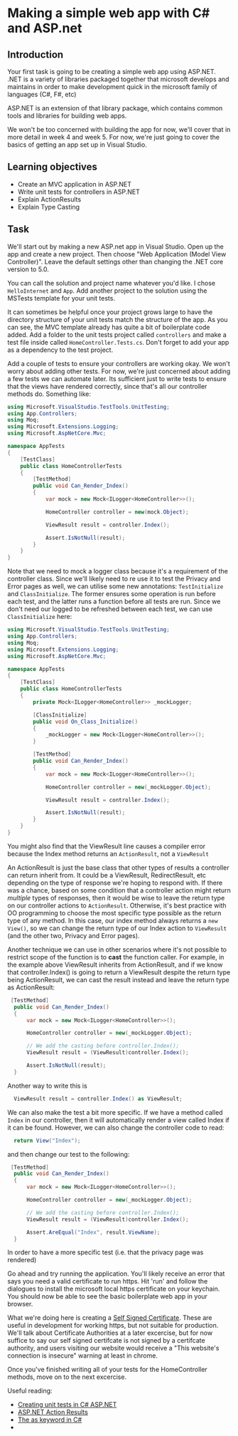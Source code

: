 # Making a simple web app with C# and ASP.net

## Introduction 

Your first task is going to be creating a simple web app using ASP.NET. .NET is a variety of libraries packaged together that microsoft develops and maintains in order to make development quick in the microsoft family of languages (C#, F#, etc)

ASP.NET is an extension of that library package, which contains common tools and libraries for building web apps. 

We won't be too concerned with building the app for now, we'll cover that in more detail in week 4 and week 5. For now, we're just going to cover the basics of getting an app set up in Visual Studio.

## Learning objectives
- Create an MVC application in ASP.NET
- Write unit tests for controllers in ASP.NET
- Explain ActionResults
- Explain Type Casting

## Task 

We'll start out by making a new ASP.net app in Visual Studio. Open up the app and create a new project. Then choose "Web Application (Model View Controller)". Leave the default settings other than changing the .NET core version to 5.0.

You can call the solution and project name whatever you'd like. I chose `HelloInternet` and `App`. Add another project to the solution using the MSTests template for your unit tests. 

It can sometimes be helpful once your project grows large to have the directory structure of your unit tests match the structure of the app. As you can see, the MVC template already has quite a bit of boilerplate code added. Add a folder to the unit tests project called `controllers` and make a test file inside called `HomeController.Tests.cs`. Don't forget to add your app as a dependency to the test project.

Add a couple of tests to ensure your controllers are working okay. We won't worry about adding other tests. For now, we're just concerned about adding a few tests we can automate later. Its sufficient just to write tests to ensure that the views have rendered correctly, since that's all our controller methods do. Something like:

```csharp
using Microsoft.VisualStudio.TestTools.UnitTesting;
using App.Controllers;
using Moq;
using Microsoft.Extensions.Logging;
using Microsoft.AspNetCore.Mvc;

namespace AppTests
{
    [TestClass]
    public class HomeControllerTests
    {
        [TestMethod]
        public void Can_Render_Index()
        {
            var mock = new Mock<ILogger<HomeController>>();

            HomeController controller = new(mock.Object);

            ViewResult result = controller.Index();

            Assert.IsNotNull(result);
        }
    }
}
```

Note that we need to mock a logger class because it's a requirement of the controller class. Since we'll likely need to re use it to test the Privacy and Error pages as well, we can utilise some new annotations: `TestInitialize` and `ClassInitialize`. The former ensures some operation is run before each test, and the latter runs a function before all tests are run. Since we don't need our logged to be refreshed between each test, we can use `ClassInitialize` here:

```csharp
using Microsoft.VisualStudio.TestTools.UnitTesting;
using App.Controllers;
using Moq;
using Microsoft.Extensions.Logging;
using Microsoft.AspNetCore.Mvc;

namespace AppTests
{
    [TestClass]
    public class HomeControllerTests
    {
        private Mock<ILogger<HomeController>> _mockLogger;

        [ClassInitialize]
        public void On_Class_Initialize()
        {
            _mockLogger = new Mock<ILogger<HomeController>>();
        }

        [TestMethod]
        public void Can_Render_Index()
        {
            var mock = new Mock<ILogger<HomeController>>();

            HomeController controller = new(_mockLogger.Object);

            ViewResult result = controller.Index();

            Assert.IsNotNull(result);
        }
    }
}
```

You might also find that the ViewResult line causes a compiler error because the Index method returns an `ActionResult`, not a `ViewResult`

An ActionResult is just the base class that other types of results a controller can return inherit from. It could be a ViewResult, RedirectResult, etc depending on the type of response we're hoping to respond with. If there was a chance, based on some condition that a controller action might return *multiple* types of responses, then it would be wise to leave the return type on our controller actions to `ActionResult`. Otherwise, it's best practice with OO programming to choose the most specific type possible as the return type of any method. In this case, our index method always returns a `new View()`, so we can change the return type of our Index action to `ViewResult` (and the other two, Privacy and Error pages).

Another technique we can use in other scenarios where it's not possible to restrict scope of the function is to **cast** the function caller. For example, in the example above ViewResult inherits from ActionResult, and if we know that controller.Index() is going to return a ViewResult despite the return type being ActionResult, we can cast the result instead and leave the return type as ActionResult:

```csharp
 [TestMethod]
  public void Can_Render_Index()
  {
      var mock = new Mock<ILogger<HomeController>>();

      HomeController controller = new(_mockLogger.Object);

      // We add the casting before controller.Index();
      ViewResult result = (ViewResult)controller.Index();

      Assert.IsNotNull(result);
  }
```

Another way to write this is 

```csharp
  ViewResult result = controller.Index() as ViewResult;
```

We can also make the test a bit more specific. If we have a method called `Index` in our controller, then it will automatically render a view called Index if it can be found. However, we can also change the controller code to read:

```csharp
  return View("Index");
```

and then change our test to the following:

```csharp
 [TestMethod]
  public void Can_Render_Index()
  {
      var mock = new Mock<ILogger<HomeController>>();

      HomeController controller = new(_mockLogger.Object);

      // We add the casting before controller.Index();
      ViewResult result = (ViewResult)controller.Index();

      Assert.AreEqual("Index", result.ViewName);
  }
```

In order to have a more specific test (i.e. that the privacy page was rendered)

Go ahead and try running the application. You'll likely receive an error that says you need a valid certificate to run https. Hit 'run' and follow the dialogues to install the microsoft local https certificate on your keychain. You should now be able to see the basic boilerplate web app in your browser.

What we're doing here is creating a [Self Signed Certificate](https://en.wikipedia.org/wiki/Self-signed_certificate). These are useful in development for working https, but not suitable for production. We'll talk about Certificate Authorities at a later excercise, but for now suffice to say our self signed certifcate is not signed by a certifcate authority, and users visiting our website would receive a "This website's connection is insecure" warning at least in chrome.

Once you've finished writing all of your tests for the HomeController methods, move on to the next excercise.

Useful reading:
- [Creating unit tests in C# ASP.NET](https://docs.microsoft.com/en-us/aspnet/mvc/overview/older-versions-1/unit-testing/creating-unit-tests-for-asp-net-mvc-applications-cs)
- [ASP.NET Action Results](https://rachelappel.com/2013/04/02/asp-net-mvc-actionresults-explained/)
- [The as keyword in C#](https://stackoverflow.com/questions/7566212/when-should-you-use-the-as-keyword-in-c-sharp)
- 








